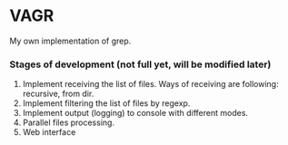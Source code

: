 # VAGR #

My own implementation of grep.

### Stages of development (not full yet, will be modified later) ###

1. Implement receiving the list of files. Ways of receiving are following: recursive, from dir.
2. Implement filtering the list of files by regexp.
3. Implement output (logging) to console with different modes.
4. Parallel files processing.
5. Web interface
